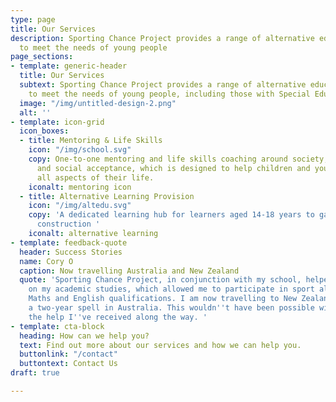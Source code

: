 ```yaml
---
type: page
title: Our Services
description: Sporting Chance Project provides a range of alternative education services
  to meet the needs of young people
page_sections:
- template: generic-header
  title: Our Services
  subtext: Sporting Chance Project provides a range of alternative education services
    to meet the needs of young people, including those with Special Educational Needs
  image: "/img/untitled-design-2.png"
  alt: ''
- template: icon-grid
  icon_boxes:
  - title: Mentoring & Life Skills
    icon: "/img/school.svg"
    copy: One-to-one mentoring and life skills coaching around society, community
      and social acceptance, which is designed to help children and young people manage
      all aspects of their life.
    iconalt: mentoring icon
  - title: Alternative Learning Provision
    icon: "/img/altedu.svg"
    copy: 'A dedicated learning hub for learners aged 14-18 years to gain skills in
      construction '
    iconalt: alternative learning
- template: feedback-quote
  header: Success Stories
  name: Cory O
  caption: Now travelling Australia and New Zealand
  quote: 'Sporting Chance Project, in conjunction with my school, helped me to focus
    on my academic studies, which allowed me to participate in sport alongside my
    Maths and English qualifications. I am now travelling to New Zealand following
    a two-year spell in Australia. This wouldn''t have been possible without all of
    the help I''ve received along the way. '
- template: cta-block
  heading: How can we help you?
  text: Find out more about our services and how we can help you.
  buttonlink: "/contact"
  buttontext: Contact Us
draft: true

---
```

